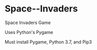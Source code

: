 # Space--Invaders

Space Invaders Game

Uses Python's Pygame

Must install Pygame, Python 3.7, and Pip3
